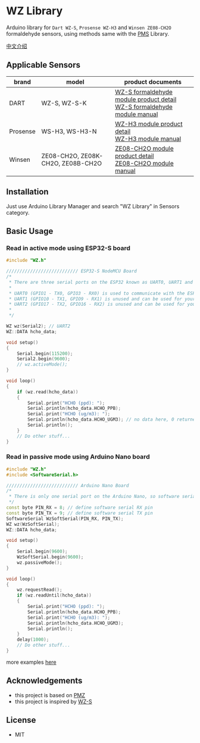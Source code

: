 # WZ Library
Arduino library for `Dart WZ-S`, `Prosense WZ-H3` and `Winsen ZE08-CH2O` formaldehyde sensors, using methods same with the [PMS](https://github.com/fu-hsi/PMS) Library. 

[中文介绍](https://github.com/leonlucc/WZ/blob/master/README-CN.md)

## Applicable Sensors
|brand|model|product documents|
|--|--|--|
|DART|WZ-S, WZ-S-K|[WZ-S formaldehyde module product detail](https://www.dart-sensors.com/product/wz-s-formaldehyde-module/) <br /> [WZ-S formaldehyde module manual](https://www.dart-sensors.com/wp-content/uploads/2017/07/formaldehyde_module_operation-manual.pdf)|
|Prosense|WS-H3, WS-H3-N|[WZ-H3 module product detail](https://www.szprosense.com/?list_28/41.html)<br /> [WZ-H3 module manual](https://www.szprosense.com/static/upload/file/20220208/1644312414263701.pdf)|
|Winsen|ZE08-CH2O, ZE08K-CH2O, ZE08B-CH2O|[ZE08-CH2O module product detail](https://www.winsensor.com/product/807.html)<br />[ZE08-CH2O module manual](https://cdn.myxypt.com/26ecc11e/22/06/bc6ccaec97adda754f03ed1c2f65899ceedcbdc9.pdf)|

## Installation
Just use Arduino Library Manager and search "WZ Library" in Sensors category.
## Basic Usage
### Read in active mode using ESP32-S board
```cpp
#include "WZ.h"

/////////////////////////// ESP32-S NodeMCU Board
/*
 * There are three serial ports on the ESP32 known as UART0, UART1 and UART2.
 *
 * UART0 (GPIO1 - TX0, GPIO3 - RX0) is used to communicate with the ESP32 for programming and during reset/boot.
 * UART1 (GPIO10 - TX1, GPIO9 - RX1) is unused and can be used for your projects. Some boards use this port for SPI Flash access though
 * UART2 (GPIO17 - TX2, GPIO16 - RX2) is unused and can be used for your projects.
 *
 */

WZ wz(Serial2); // UART2
WZ::DATA hcho_data;

void setup()
{
    Serial.begin(115200);
    Serial2.begin(9600);
    // wz.activeMode();
}

void loop()
{
    if (wz.read(hcho_data))
    {
        Serial.print("HCHO (ppd): ");
        Serial.println(hcho_data.HCHO_PPB);
        Serial.print("HCHO (ug/m3): ");
        Serial.println(hcho_data.HCHO_UGM3); // no data here, 0 returned
        Serial.println();
    }
    // Do other stuff...
}

```
### Read in passive mode using Arduino Nano board
```cpp
#include "WZ.h"
#include <SoftwareSerial.h>

/////////////////////////// Arduino Nano Board
/*
 * There is only one serial port on the Arduino Nano, so software serial is needed to connect to the sensor. 
 */
const byte PIN_RX = 8; // define software serial RX pin
const byte PIN_TX = 9; // define software serial TX pin
SoftwareSerial WzSoftSerial(PIN_RX, PIN_TX);
WZ wz(WzSoftSerial);
WZ::DATA hcho_data;

void setup()
{
    Serial.begin(9600);
    WzSoftSerial.begin(9600);
    wz.passiveMode();
}

void loop()
{
    wz.requestRead();
    if (wz.readUntil(hcho_data))
    {
        Serial.print("HCHO (ppd): ");
        Serial.println(hcho_data.HCHO_PPB);
        Serial.print("HCHO (ug/m3): ");
        Serial.println(hcho_data.HCHO_UGM3); 
        Serial.println();
    }
    delay(1000);
    // Do other stuff...
}
```

more examples [here](https://github.com/leonlucc/WZ/tree/main/examples)

## Acknowledgements
* this project is based on [PMZ](https://github.com/fu-hsi/PMS)
* this project is inspired by [WZ-S](https://github.com/Gillwindy/WZ-S) 

## License
* MIT